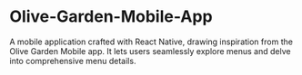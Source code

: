 # Olive-Garden-Mobile-App
A mobile application crafted with React Native, drawing inspiration from the Olive Garden Mobile app. It lets users seamlessly explore menus and delve into comprehensive menu details.
